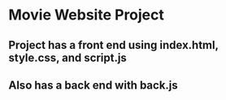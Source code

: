 # Movie Website Project
## Project has a front end using index.html, style.css, and script.js
## Also has a back end with back.js